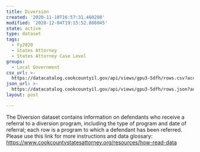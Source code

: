 ```yaml
---
title: Diversion
created: '2020-11-10T16:57:31.460280'
modified: '2020-12-04T19:15:52.886045'
state: active
type: dataset
tags:
  - Fy2020
  - States Attorney
  - States Attorney Case Level
groups:
  - Local Government
csv_url: >-
  https://datacatalog.cookcountyil.gov/api/views/gpu3-5dfh/rows.csv?accessType=DOWNLOAD
json_url: >-
  https://datacatalog.cookcountyil.gov/api/views/gpu3-5dfh/rows.json?accessType=DOWNLOAD
layout: post

---
```

The Diversion dataset contains information on defendants who receive a referral to a diversion program, including the type of program and date of referral; each row is a program to which a defendant has been referred.
Please use this link for more instructions and data glossary: 
https://www.cookcountystatesattorney.org/resources/how-read-data
